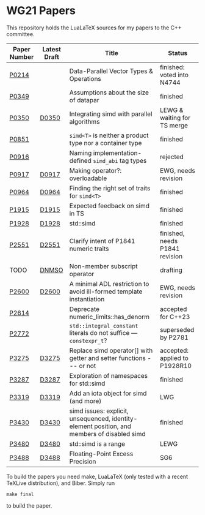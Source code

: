 # WG21 Papers

This repository holds the LuaLaTeX sources for my papers to the C++ committee.

| Paper Number                     | Latest Draft                                       | Title                                     | Status                     |
| -------------------------------- | -------------------------------------------------- | ----------------------------------------- | -------------------------- |
| [P0214](https://wg21.link/p0214) |                                                    | Data-Parallel Vector Types & Operations   | finished: voted into N4744 |
| [P0349](https://wg21.link/p0349) |                                                    | Assumptions about the size of datapar     | finished                   |
| [P0350](https://wg21.link/p0350) | [D0350](https://web-docs.gsi.de/~mkretz/D0350.pdf) | Integrating simd with parallel algorithms | LEWG & waiting for TS merge |
| [P0851](https://wg21.link/p0851) |                                                    | `simd<T>` is neither a product type nor a container type | finished    |
| [P0916](https://wg21.link/p0916) |                                                    | Naming implementation-defined `simd_abi` tag types | rejected          |
| [P0917](https://wg21.link/p0917) | [D0917](https://web-docs.gsi.de/~mkretz/D0917.pdf) | Making operator?: overloadable            | EWG, needs revision        |
| [P0964](https://wg21.link/p0964) | [D0964](https://web-docs.gsi.de/~mkretz/D0964.pdf) | Finding the right set of traits for `simd<T>` | finished               |
| [P1915](https://wg21.link/p1915) | [D1915](https://web-docs.gsi.de/~mkretz/D1915.pdf) | Expected feedback on simd in TS           | finished                   |
| [P1928](https://wg21.link/p1928) | [D1928](https://web-docs.gsi.de/~mkretz/D1928.pdf) | std::simd                                 | finished                   |
| [P2551](https://wg21.link/p2551) | [D2551](https://web-docs.gsi.de/~mkretz/D2551.pdf) | Clarify intent of P1841 numeric traits    | finished, needs P1841 revision |
| TODO                             | [DNMSO](https://web-docs.gsi.de/~mkretz/DNMSO.pdf) | Non-member subscript operator             | drafting                   |
| [P2600](https://wg21.link/p2600) | [D2600](https://web-docs.gsi.de/~mkretz/D2600.pdf) | A minimal ADL restriction to avoid ill-formed template instantiation | EWG, needs revision         |
| [P2614](https://wg21.link/p2614) |                                                    | Deprecate numeric_limits::has_denorm      | accepted for C++23    |
| [P2772](https://wg21.link/p2772) |                                                    | `std::integral_constant` literals do not suffice — `constexpr_t`? | superseded by P2781 |
| [P3275](https://wg21.link/p3275) | [D3275](https://web-docs.gsi.de/~mkretz/D3275.pdf) | Replace simd operator[] with getter and setter functions --- or not | accepted: applied to P1928R10 |
| [P3287](https://wg21.link/p3287) | [D3287](https://web-docs.gsi.de/~mkretz/D3287.pdf) | Exploration of namespaces for std::simd   | finished                   |
| [P3319](https://wg21.link/p3319) | [D3319](https://web-docs.gsi.de/~mkretz/D3319.pdf) | Add an iota object for simd (and more)    | LWG                        |
| [P3430](https://wg21.link/p3430) | [D3430](https://web-docs.gsi.de/~mkretz/D3430.pdf) | simd issues: explicit, unsequenced, identity-element position, and members of disabled simd | finished                   |
| [P3480](https://wg21.link/p3480) | [D3480](https://web-docs.gsi.de/~mkretz/D3480.pdf) | std::simd is a range                      | LEWG                       |
| [P3488](https://wg21.link/p3488) | [D3488](https://web-docs.gsi.de/~mkretz/D3488.pdf) | Floating-Point Excess Precision           | SG6                        |


To build the papers you need make, LuaLaTeX (only tested with a recent TeXLive distribution), and Biber.
Simply run

    make final

to build the paper.
